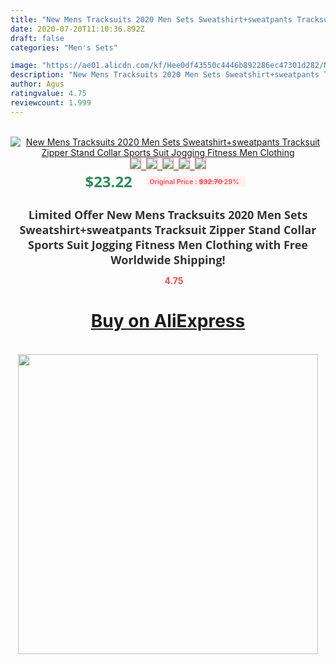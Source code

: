 ```yaml
---
title: "New Mens Tracksuits 2020 Men Sets Sweatshirt+sweatpants Tracksuit Zipper Stand Collar Sports Suit Jogging Fitness Men Clothing"
date: 2020-07-20T11:10:36.892Z
draft: false
categories: "Men's Sets"

image: "https://ae01.alicdn.com/kf/Hee0df43550c4446b892286ec47301d282/New-Mens-Tracksuits-2020-Men-Sets-Sweatshirt-sweatpants-Tracksuit-Zipper-Stand-Collar-Sports-Suit-Jogging-Fitness.jpg"
description: "New Mens Tracksuits 2020 Men Sets Sweatshirt+sweatpants Tracksuit Zipper Stand Collar Sports Suit Jogging Fitness Men Clothing"
author: Agus
ratingvalue: 4.75
reviewcount: 1.999
---
```

<br>
<div style="text-align: center;">
<a href="https://s.click.aliexpress.com/e/_APywhP" target="_blank" rel="nofollow noopener noreferrer"><img alt="New Mens Tracksuits 2020 Men Sets Sweatshirt+sweatpants Tracksuit Zipper Stand Collar Sports Suit Jogging Fitness Men Clothing" class="magnifier-image" src="https://ae01.alicdn.com/kf/Hee0df43550c4446b892286ec47301d282/New-Mens-Tracksuits-2020-Men-Sets-Sweatshirt-sweatpants-Tracksuit-Zipper-Stand-Collar-Sports-Suit-Jogging-Fitness.jpg_640x640.jpg">
<br>
<img style="border:1px solid salmon" src="https://ae01.alicdn.com/kf/Hee0df43550c4446b892286ec47301d282/New-Mens-Tracksuits-2020-Men-Sets-Sweatshirt-sweatpants-Tracksuit-Zipper-Stand-Collar-Sports-Suit-Jogging-Fitness.jpg_120x120.jpg">&nbsp;&nbsp;<img style="border:1px solid salmon" src="https://ae01.alicdn.com/kf/Ha084d37748bf4698ae0b4d7629ff04b5s/New-Mens-Tracksuits-2020-Men-Sets-Sweatshirt-sweatpants-Tracksuit-Zipper-Stand-Collar-Sports-Suit-Jogging-Fitness.jpg_120x120.jpg">&nbsp;&nbsp;<img style="border:1px solid salmon" src="https://ae01.alicdn.com/kf/Hcc7f46f25aee43d9863147c7efe30f34h/New-Mens-Tracksuits-2020-Men-Sets-Sweatshirt-sweatpants-Tracksuit-Zipper-Stand-Collar-Sports-Suit-Jogging-Fitness.jpg_120x120.jpg">&nbsp;&nbsp;<img style="border:1px solid salmon" src="https://ae01.alicdn.com/kf/H6a4a7e22d34d4f63801a883e0dc2c24dT/New-Mens-Tracksuits-2020-Men-Sets-Sweatshirt-sweatpants-Tracksuit-Zipper-Stand-Collar-Sports-Suit-Jogging-Fitness.jpg_120x120.jpg">&nbsp;&nbsp;<img style="border:1px solid salmon" src="https://ae01.alicdn.com/kf/H2dbf2b2b7068469db1b30ca3567f668cf/New-Mens-Tracksuits-2020-Men-Sets-Sweatshirt-sweatpants-Tracksuit-Zipper-Stand-Collar-Sports-Suit-Jogging-Fitness.jpg_120x120.jpg"></a></div><br0>
<div style="text-align: center;"><span style="background-color: white; border: 0px; box-sizing: border-box; color: seagreen; display: inline-block; font-family: &quot;open sans&quot; , &quot;arial&quot; , &quot;helvetica&quot; , sans-serif , &quot;heiti&quot;; font-size: 24px; font-stretch: inherit; font-weight: 700; line-height: inherit; margin: 0px 10px 0px 0px; padding: 0px; vertical-align: middle;">$23.22 </span>
<span style="background: rgb(255 , 241 , 241); border-radius: 3px; border: 0px; box-sizing: border-box; color: #ff4747; display: inline-block; font-family: inherit; font-size: 12px; font-stretch: inherit; font-style: inherit; font-variant: inherit; font-weight: 600; line-height: inherit; margin: 0px; padding: 2px 5px; transform: scale(0.9); vertical-align: middle;">Original Price : <b style="text-decoration: line-through;">$32.70 </b> 29%&nbsp;&nbsp;</span></div>
<h1 style="color: #333333; display: inline-block; font-family: &quot;open sans&quot; , &quot;arial&quot; , &quot;helvetica&quot; , sans-serif , &quot;heiti&quot;; font-size: 18px; font-stretch: inherit; font-weight: 700; text-align: center;">Limited Offer New Mens Tracksuits 2020 Men Sets Sweatshirt+sweatpants Tracksuit Zipper Stand Collar Sports Suit Jogging Fitness Men Clothing with Free Worldwide Shipping!</h1>
<div style="color: #ff4747; text-align: center;">
<img src="https://4.bp.blogspot.com/-M0ZcTcb-5uY/XleCXlxnR4I/AAAAAAAAAEc/OrjgMkXV1oMQFaCRZj5HQwOCBcu3w1FegCPcBGAYYCw/s1600/star.png" style="height: 15px;">&nbsp;<b>4.75</b></div>
<div class="button_cont" align="center"><a class="buynow_a" href="https://s.click.aliexpress.com/e/_APywhP" target="_blank" rel="nofollow noopener noreferrer"><H1>Buy on AliExpress</H1></a></div><br>
<div class="separator" style="clear: both; text-align: center;">
<img src="https://lh3.googleusercontent.com/-pTy5HemUv9M/XlePHvY0dAI/AAAAAAAAAE4/0nX5iRUoIWY8eMW9Dpxeirr157OZliDIgCLcBGAsYHQ/s1600/badge.gif" width="480">
</div>

